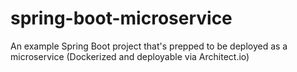 # spring-boot-microservice
An example Spring Boot project that's prepped to be deployed as a microservice (Dockerized and deployable via Architect.io)
